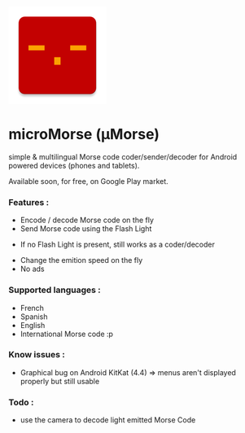 ![GitHub Logo](/app/src/main/res/mipmap-xxxhdpi/ic_launcher.png)

# microMorse (µMorse)
simple &amp; multilingual Morse code coder/sender/decoder for Android powered devices (phones and tablets).

Available soon, for free, on Google Play market.

### Features :
- Encode / decode Morse code on the fly
- Send Morse code using the Flash Light
 * If no Flash Light is present, still works as a coder/decoder
- Change the emition speed on the fly
- No ads

### Supported languages :
- French
- Spanish
- English
- International Morse code :p

### Know issues :
- Graphical bug on Android KitKat (4.4) => menus aren't displayed properly but still usable

### Todo :
- use the camera to decode light emitted Morse Code
